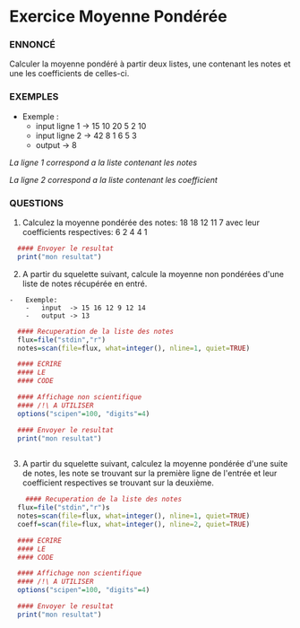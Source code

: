 # 	Exercice Moyenne Pondérée

### ENNONCÉ


Calculer la moyenne pondéré à partir deux listes, une contenant les notes et une les coefficients de celles-ci. 
  
  
  
### EXEMPLES
  
-	Exemple :
	-	input ligne 1  -> 15 10 20 5 2 10
	-	input ligne 2 -> 42 8 1 6 5 3 
    -	output -> 8

*La ligne 1 correspond a la liste contenant les notes*

*La ligne 2 correspond a la liste contenant les coefficient*

### QUESTIONS


1.	 Calculez la moyenne pondérée des notes: 18 18 12 11 7 avec leur coefficients respectives: 6 2 4 4 1


  ```R
	#### Envoyer le resultat
	print("mon resultat") 
 ```
 
2.	 A partir du squelette suivant, calcule la moyenne non pondérées d'une liste de notes récupérée en entré.




	-	Exemple:
		-	input  -> 15 16 12 9 12 14
   		-	output -> 13 




  ```R
    #### Recuperation de la liste des notes
    flux=file("stdin","r")
    notes=scan(file=flux, what=integer(), nline=1, quiet=TRUE)

    #### ECRIRE 
    #### LE 
    #### CODE

    #### Affichage non scientifique 
    #### /!\ A UTILISER
    options("scipen"=100, "digits"=4)

    #### Envoyer le resultat
    print("mon resultat")
   
   ```
   
   
3.	 A partir du squelette suivant, calculez la moyenne pondérée d'une suite de notes, les note se trouvant sur la première ligne de l'entrée et leur coefficient respectives se trouvant sur la deuxième.

  ```R
      #### Recuperation de la liste des notes
    flux=file("stdin","r")s
    notes=scan(file=flux, what=integer(), nline=1, quiet=TRUE)
    coeff=scan(file=flux, what=integer(), nline=2, quiet=TRUE)

    #### ECRIRE 
    #### LE 
    #### CODE

    #### Affichage non scientifique 
    #### /!\ A UTILISER
    options("scipen"=100, "digits"=4)

    #### Envoyer le resultat
    print("mon resultat")
   
   ```
